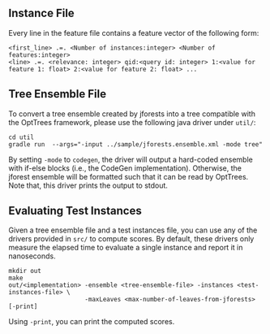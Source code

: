 Instance File
------------

Every line in the feature file contains a feature vector of the following form:

	<first_line> .=. <Number of instances:integer> <Number of features:integer>
	<line> .=. <relevance: integer> qid:<query id: integer> 1:<value for feature 1: float> 2:<value for feature 2: float> ...

Tree Ensemble File
--------------

To convert a tree ensemble created by jforests into a tree compatible with the OptTrees framework, please use the following java driver under `util/`:

	cd util
	gradle run  --args="-input ../sample/jforests.ensemble.xml -mode tree"

By setting `-mode` to `codegen`, the driver will output a hard-coded ensemble with if-else blocks (i.e., the CodeGen implementation). Otherwise, the jforest ensemble will be formatted such that it can be read by OptTrees. Note that, this driver prints the output to stdout.

Evaluating Test Instances
--------------

Given a tree ensemble file and a test instances file, you can use any of the drivers provided in `src/` to compute scores. By default, these drivers only measure the elapsed time to evaluate a single instance and report it in nanoseconds.

	mkdir out
	make
	out/<implementation> -ensemble <tree-ensemble-file> -instances <test-instances-file> \
	                     -maxLeaves <max-number-of-leaves-from-jforests> [-print]

Using `-print`, you can print the computed scores.


